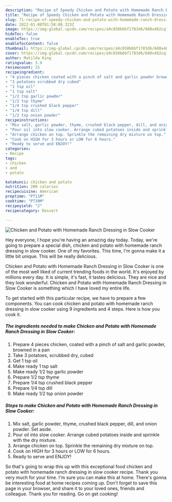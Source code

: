 ```yaml
---
description: "Recipe of Speedy Chicken and Potato with Homemade Ranch Dressing in Slow Cooker"
title: "Recipe of Speedy Chicken and Potato with Homemade Ranch Dressing in Slow Cooker"
slug: 71-recipe-of-speedy-chicken-and-potato-with-homemade-ranch-dressing-in-slow-cooker
date: 2022-01-08T01:58:08.323Z
image: https://img-global.cpcdn.com/recipes/a9c858b6bf1783d6/680x482cq70/chicken-and-potato-with-homemade-ranch-dressing-in-slow-cooker-recipe-main-photo.jpg
hideToc: false
enableToc: true
enableTocContent: false
thumbnail: https://img-global.cpcdn.com/recipes/a9c858b6bf1783d6/680x482cq70/chicken-and-potato-with-homemade-ranch-dressing-in-slow-cooker-recipe-main-photo.jpg
cover: https://img-global.cpcdn.com/recipes/a9c858b6bf1783d6/680x482cq70/chicken-and-potato-with-homemade-ranch-dressing-in-slow-cooker-recipe-main-photo.jpg
author: Matilda King
ratingvalue: 3.9
reviewcount: 15
recipeingredient:
- "4 pieces chicken coated with a pinch of salt and garlic powder browned in a pan"
- "3 potatoes scrubbed dry cubed"
- "1 tsp oil"
- "1 tsp salt"
- "1/2 tsp garlic powder"
- "1/2 tsp thyme"
- "1/4 tsp crushed black pepper"
- "1/4 tsp dill"
- "1/2 tsp onion powder"
recipeinstructions:
- "Mix salt, garlic powder, thyme, crushed black pepper, dill, and onion powder. Set aside."
- "Pour oil into slow cooker. Arrange cubed potatoes inside and sprinkle with the dry mixture."
- "Arrange chicken on top. Sprinkle the remaining dry mixture on top."
- "Cook on HIGH for 3 hours or LOW for 6 hours."
- "Ready to serve and ENJOY!"
categories:
- Recipe
tags:
- chicken
- and
- potato

katakunci: chicken and potato 
nutrition: 200 calories
recipecuisine: American
preptime: "PT11M"
cooktime: "PT39M"
recipeyield: "2"
recipecategory: Dessert

---
```



![Chicken and Potato with Homemade Ranch Dressing in Slow Cooker](https://img-global.cpcdn.com/recipes/a9c858b6bf1783d6/680x482cq70/chicken-and-potato-with-homemade-ranch-dressing-in-slow-cooker-recipe-main-photo.jpg)

Hey everyone, I hope you're having an amazing day today. Today, we're going to prepare a special dish, chicken and potato with homemade ranch dressing in slow cooker. One of my favorites. This time, I'm gonna make it a little bit unique. This will be really delicious.



Chicken and Potato with Homemade Ranch Dressing in Slow Cooker is one of the most well liked of current trending foods in the world. It's enjoyed by millions every day. It is simple, it's fast, it tastes delicious. They are nice and they look wonderful. Chicken and Potato with Homemade Ranch Dressing in Slow Cooker is something which I have loved my entire life.


To get started with this particular recipe, we have to prepare a few components. You can cook chicken and potato with homemade ranch dressing in slow cooker using 9 ingredients and 4 steps. Here is how you cook it.

<!--inarticleads1-->

##### The ingredients needed to make Chicken and Potato with Homemade Ranch Dressing in Slow Cooker:

1. Prepare 4 pieces chicken, coated with a pinch of salt and garlic powder, browned in a pan
1. Take 3 potatoes, scrubbed dry, cubed
1. Get 1 tsp oil
1. Make ready 1 tsp salt
1. Make ready 1/2 tsp garlic powder
1. Prepare 1/2 tsp thyme
1. Prepare 1/4 tsp crushed black pepper
1. Prepare 1/4 tsp dill
1. Make ready 1/2 tsp onion powder




<!--inarticleads2-->

##### Steps to make Chicken and Potato with Homemade Ranch Dressing in Slow Cooker:

1. Mix salt, garlic powder, thyme, crushed black pepper, dill, and onion powder. Set aside.
1. Pour oil into slow cooker. Arrange cubed potatoes inside and sprinkle with the dry mixture.
1. Arrange chicken on top. Sprinkle the remaining dry mixture on top.
1. Cook on HIGH for 3 hours or LOW for 6 hours.
1. Ready to serve and ENJOY!



So that's going to wrap this up with this exceptional food chicken and potato with homemade ranch dressing in slow cooker recipe. Thank you very much for your time. I'm sure you can make this at home. There's gonna be interesting food at home recipes coming up. Don't forget to save this page in your browser, and share it to your loved ones, friends and colleague. Thank you for reading. Go on get cooking!
